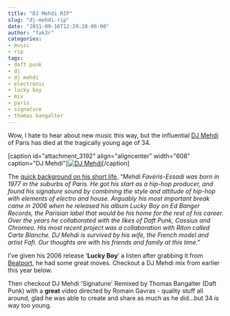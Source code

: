 ```yaml
---
title: "DJ Mehdi RIP"
slug: "dj-mehdi-rip"
date: "2011-09-16T12:29:28-06:00"
author: "fak3r"
categories:
- music
- rip
tags:
- daft punk
- dj
- dj mehdi
- electronic
- lucky boy
- mix
- paris
- signature
- thomas bangalter
---
```


Wow, I hate to hear about new music this way, but the influential [DJ Mehdi](http://en.wikipedia.org/wiki/DJ_Mehdi) of Paris has died at the tragically young age of 34.

[caption id="attachment_3192" align="aligncenter" width="608" caption="DJ Mehdi"][![DJ Mehdi](http://fak3r.com/wp-content/blogs.dir/12/files/DJ-Mehdi-608x403.jpg)](http://fak3r.com/media/music/dj-mehdi-rip/attachment/dj-mehdi-608x403/)[/caption]

The [quick background on his short life](http://www.residentadvisor.net/news.aspx?id=14847), “_Mehdi Favéris-Essadi was born in 1977 in the suburbs of Paris. He got his start as a hip-hop producer, and found his signature sound by combining the style and attitude of hip-hop with elements of electro and house. Arguably his most important break came in 2006 when he released his album Lucky Boy on Ed Banger Records, the Parisian label that would be his home for the rest of his career. Over the years he collaborated with the likes of Daft Punk, Cassius and Chromeo. His most recent project was a collaboration with Riton called Carte Blanche. DJ Mehdi is survived by his wife, the French model and artist Fafi. Our thoughts are with his friends and family at this time_.”

I’ve given his 2006 release ‘**Lucky Boy**’ a listen after grabbing it from [Beatport](https://www.beatport.com/release/lucky-boy/95071), he had some great moves. Checkout a DJ Mehdi mix from earlier this year below.



Then checkout DJ Mehdi 'Signatune' Remixed by Thomas Bangalter (Daft Punk) with a **great** video directed by Romain Gavras - quality stuff all around, glad he was able to create and share as much as he did...but 34 is way too young.

